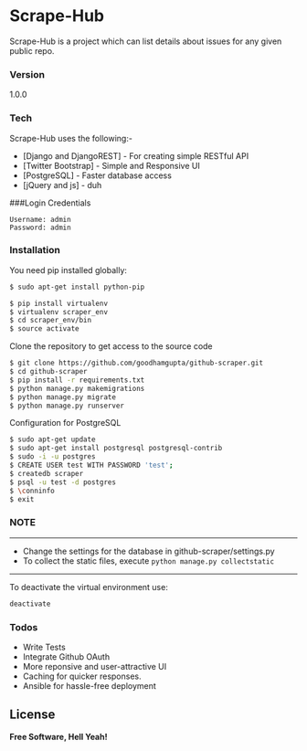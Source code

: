 # Scrape-Hub
Scrape-Hub is a project which can list details about issues for any given public repo.
### Version
1.0.0

### Tech

Scrape-Hub uses the following:-

* [Django and DjangoREST] - For creating simple RESTful API 
* [Twitter Bootstrap] - Simple and Responsive UI
* [PostgreSQL] - Faster database access
* [jQuery and js] - duh

###Login Credentials
```
Username: admin
Password: admin
```

### Installation

You need pip installed globally:

```sh
$ sudo apt-get install python-pip
```

```sh
$ pip install virtualenv
$ virtualenv scraper_env
$ cd scraper_env/bin
$ source activate
```
Clone the repository to get access to the source code
```sh
$ git clone https://github.com/goodhamgupta/github-scraper.git
$ cd github-scraper
$ pip install -r requirements.txt
$ python manage.py makemigrations
$ python manage.py migrate
$ python manage.py runserver
```
Configuration for PostgreSQL
```sh
$ sudo apt-get update
$ sudo apt-get install postgresql postgresql-contrib
$ sudo -i -u postgres
$ CREATE USER test WITH PASSWORD 'test';
$ createdb scraper
$ psql -u test -d postgres
$ \conninfo
$ exit
```

### NOTE
---
- Change the settings for the database in github-scraper/settings.py
- To collect the static files, execute `python manage.py collectstatic`
---
To deactivate the virtual environment use:
```sh
deactivate
```

### Todos

 - Write Tests
 - Integrate Github OAuth
 - More reponsive and user-attractive UI
 - Caching for quicker responses.
 - Ansible for hassle-free deployment

License
----

**Free Software, Hell Yeah!**

